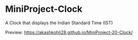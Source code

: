 # MiniProject-Clock
A Clock that displays the Indian Standard Time (IST)

Preview: https://akashkohli28.github.io/MiniProject-20-Clock/
